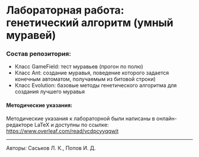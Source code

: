 # Лабораторная работа: генетический алгоритм (умный муравей)
### Состав репозитория: 
- Класс GameField: тест муравьев (прогон по полю)
- Класс Ant: создание муравья, поведение которого задается конечным автоматом, получаемым из битовой строки)
- Класс Evolution: базовые методы генетического алгоритма для создания лучшего муравья

#### Методические указания:
Методические указания к лабораторной были написаны в онлайн-редакторе LaTeX и доступны по ссылке: https://www.overleaf.com/read/vcdpcyyqqwjt
____
Авторы: Саськов Л. К., Попов И. Д.
